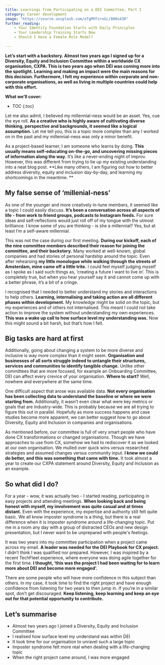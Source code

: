 ```yaml
---
title: Learnings from Participating on a DEI Committee, Part I
category: Career development
image: "https://source.unsplash.com/eTgMFFzroGc/800x430"
further_reading:
    - Your Identity Foundation Starts with Daily Principles
    - Your Leadership Training Starts Now
    - Should I Have a Female Role Model?
    
---
```


**Let’s start with a backstory. Almost two years ago I signed up for a Diversity, Equity and Inclusion Committee within a worldwide CX organisation, CXPA. This is two years ago when DEI was coming more into the spotlight. Learning and making an impact were the main reasons for this decision. Furthermore, I felt my experience within corporate and non-corporate organisations, as well as living in multiple countries could help with this effort.**

**What we'll cover:**
* TOC
{:toc}

Let me also admit, I believed my millennial-ness would be an asset. Yes, cue the eye roll. **As a creative who is highly aware of cultivating diverse thinking, perspective and backgrounds, it seemed like a logical assumption.** Let me tell you, this is a topic more complex than any I worked on in the past and my millennial-ness was only a minor benefit.

As a project-based learner, I am someone who learns by doing. **This usually means self-educating on-the-go, and uncovering missing pieces of information along the way.** It’s like a never-ending night of improv. However, this was different from trying to tie up my existing understanding into a neat blog post. **Like many others, I am figuring out how to better address diversity, equity and inclusion day-by-day, and learning my shortcomings in the meantime. **

## My false sense of ‘millenial-ness’

As one of the younger and more creatively in-tune members, it seemed like a topic I could easily discuss. **It’s been a conversation across all aspects of life - from work to friend groups, podcasts to Instagram feeds.** For sure ideas and self-reflections would just roll off of my tongue with the utmost brilliance. I know some of you are thinking - is she a millennial? Yes, but at least I’m a self-aware millennial. 

This was not the case during our first meeting. **During our kickoff, each of the nine committee members described their reason for joining the committee, and their backstory.** Many worked at well-known, global companies and had stories of personal hardship around the topic. Even after rehearsing **my little monologue while walking through the streets of Amsterdam, mine came off a little trite.** I could feel myself judging myself as I spoke as I said such things as, ‘creating a future I want to live in’. This is completely true, but when you hear yourself say it and cannot come up with a better phrase, it’s a bit of a cringe. 

I recognised that I needed to better understand my stories and interactions to help others. **Learning, internalising and taking action are all different phases within development.** My knowledge might be solid on the topic, but my experiences and of others not internalised. This meant I could not take action to improve the system without understanding my own experiences. **This was a wake up call to how surface level my understanding was.** Now this might sound a bit harsh, but that’s how I felt. 

## Big tasks are hard at first

Additionally, going about changing a system to be more diverse and inclusive is way more complex than it might seem. **Organisation and businesses of all sorts struggle indeed to untangle their structures, services and communities to identify tangible change.** Unlike other committees that are more focused, for example an Onboarding Committee, DEI can affect every crevice of your organisation. **Where to start?** Well, nowhere and everywhere at the same time.

One difficult aspect that arose was available data. **Not every organisation has been collecting data to understand the baseline or where we were starting from.** Additionally, it wasn’t even clear what were key metrics or goals that are industry-wide. This is probably because we are all trying to figure this out in parallel. Hopefully as more success happens and case studies become more apparent, we can better suggest how to go about Diversity, Equity and Inclusion in companies and organisations. 

As mentioned before, our committee is full of very smart people who have done CX transformations or changed organisations. Though we have approaches to use from CX, somehow we had to rediscover it as we looked at our own organisation. We mulled over quick wins versus researched strategies and assumed changes versus community input. **I knew we could do better, and this was something that came with time.** It took almost a year to create our CXPA statement around Diversity, Equity and Inclusion as an example.

## So what did I do?

For a year - wow, it was actually two - I started reading, participating in easy projects and attending meetings. **When looking back and being honest with myself, my involvement was quite casual and at times distant.** Even with the experience, my expertise and authority still felt quite basic. We all know imposter syndrome is a thing, but there is a real difference when it is imposter syndrome around a life-changing topic. Put me in a room any day with a group of distracted CEOs and new design presentation, but I never want to be unprepared with people's feelings.

It was two years into my committee participation when a project came across my email. **A leader was needed for the DEI Playbook for CX project.** I didn’t think I was qualified nor prepared. However, I was inspired by a recent TechFleet experience, where everyone was doing agile together for the first time. **I thought, ‘this was the project I had been waiting for to learn more about DEI and become more engaged’.**

There are some people who will have more confidence in this subject than others. In my case, it took time to find the right project and have enough confidence from listening for two years to then jump in. If you’re in a similar spot, don’t get discouraged. **Keep listening, keep learning and keep an eye out for that potential opportunity to contribute.**

## Let’s summarise

- Almost two years ago I joined a Diversity, Equity and Inclusion Committee
- I realised how surface level my understand was within DEI 
- It took time for our organisation to unravel such a large topic
- Imposter syndrome felt more real when dealing with a life-changing topic
- When the right project came around, I was more engaged

